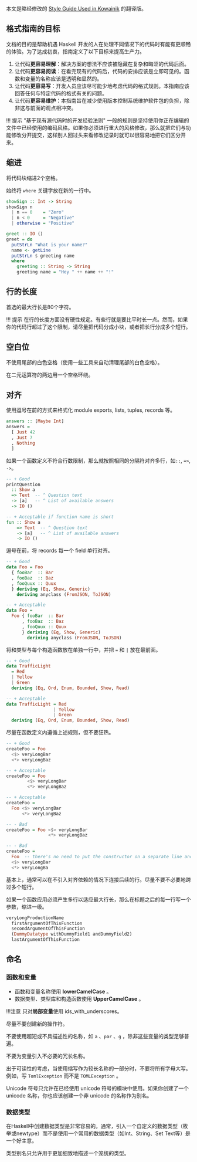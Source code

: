 本文是略经修改的 [Style Guide Used in Kowainik](https://kowainik.github.io/posts/2019-02-06-style-guide) 的翻译版。

## 格式指南的目标

文档的目的是帮助机遇 Haskell 开发的人在处理不同情况下的代码时有能有更顺畅的体验。为了达成初衷，指南定义了以下目标来提高生产力。

1. 让代码**更容易理解**：解决方案的想法不应该被隐藏在复杂和晦涩的代码后面。
2. 让代码**更容易阅读**：在看完现有的代码后，代码的安排应该是立即可见的。函数和变量的名称应该是透明和显然的。
3. 让代码**更容易写**：开发人员应该尽可能少地考虑代码的格式规则。本指南应该回答任何与特定代码的格式有关的问题。
4. 让代码**更容易维护**：本指南旨在减少使用版本控制系统维护软件包的负担，除非这与前面的观点相冲突。

!!! 提示 "基于现有源代码时的开发经验法则" 一般的规则是坚持使用你正在编辑的文件中已经使用的编码风格。如果你必须进行重大的风格修改，那么就把它们与功能修改分开提交，这样别人回过头来看修改记录时就可以很容易地把它们区分开来。

## 缩进

将代码块缩进2个空格。

始终将 `where` 关键字放在新的一行中。

```haskell
showSign :: Int -> String
showSign n
  | n == 0    = "Zero"
  | n < 0     = "Negative"
  | otherwise = "Positive"

greet :: IO ()
greet = do
  putStrLn "What is your name?"
  name <- getLine
  putStrLn $ greeting name
  where
    greeting :: String -> String
    greeting name = "Hey " ++ name ++ "!"
```

## 行的长度

首选的最大行长是80个字符。

!!! 提示 在行的长度方面没有硬性规定。有些行就是要比平时长一点。然而，如果你的代码行超过了这个限制，请尽量把代码分成小块，或者把长行分成多个短行。

## 空白位

不使用尾部的白色空格（使用一些工具来自动清理尾部的白色空格）。

在二元运算符的两边用一个空格环绕。

## 对齐

使用逗号在前的方式来格式化 module exports, lists, tuples, records 等。

```haskell
answers :: [Maybe Int]
answers =
  [ Just 42
  , Just 7
  , Nothing
  ]
```

如果一个函数定义不符合行数限制，那么就按照相同的分隔符对齐多行，如`::`,  `=>`, `->`。

```haskell
-- + Good
printQuestion
  :: Show a
  => Text  -- ^ Question text
  -> [a]   -- ^ List of available answers
  -> IO ()

-- + Acceptable if function name is short
fun :: Show a
    => Text  -- ^ Question text
    -> [a]   -- ^ List of available answers
    -> IO ()
```

逗号在前，将 records 每一个 field 单行对齐。

```haskell
-- + Good
data Foo = Foo
  { fooBar  :: Bar
  , fooBaz  :: Baz
  , fooQuux :: Quux
  } deriving (Eq, Show, Generic)
    deriving anyclass (FromJSON, ToJSON)

-- + Acceptable
data Foo =
  Foo { fooBar  :: Bar
      , fooBaz  :: Baz
      , fooQuux :: Quux
      } deriving (Eq, Show, Generic)
        deriving anyclass (FromJSON, ToJSON)
```

将和类型与每个构造函数放在单独一行中，并把 `=` 和 `|` 放在最前面。

```haskell
-- + Good
data TrafficLight
  = Red
  | Yellow
  | Green
  deriving (Eq, Ord, Enum, Bounded, Show, Read)

-- + Acceptable
data TrafficLight = Red
                  | Yellow
                  | Green
  deriving (Eq, Ord, Enum, Bounded, Show, Read)
```

尽量在函数定义内遵循上述规则，但不要狂热。

```haskell
-- + Good
createFoo = Foo
  <$> veryLongBar
  <*> veryLongBaz

-- + Acceptable
createFoo = Foo
        <$> veryLongBar
        <*> veryLongBaz

-- + Acceptable
createFoo =
  Foo <$> veryLongBar
      <*> veryLongBaz

-- - Bad
createFoo = Foo <$> veryLongBar
                <*> veryLongBaz

-- - Bad
createFoo =
  Foo  -- there's no need to put the constructor on a separate line and have an extra line
  <$> veryLongBar
  <*> veryLongBa
```

基本上，通常可以在不引入对齐依赖的情况下连接后续的行。尽量不要不必要地跨过多个短行。

如果一个函数应用必须产生多行以适应最大行长，那么在标题之后的每一行写一个参数，缩进一级。

```haskell
veryLongProductionName
  firstArgumentOfThisFunction
  secondArgumentOfThisFunction
  (DummyDatatype withDummyField1 andDummyField2)
  lastArgumentOfThisFunction
```

## 命名
### 函数和变量

- 函数和变量名称使用 **lowerCamelCase** 。
- 数据类型、类型库和构造函数使用 **UpperCamelCase** 。

!!!注意 只对**局部变量**使用 ids_with_underscores。

尽量不要创建新的操作符。

不要使用超短或不具描述性的名称，如 `a` 、`par` 、`g` ，除非这些变量的类型足够普遍。

不要为变量引入不必要的冗长名称。

出于可读性的考虑，当使用缩写作为较长名称的一部分时，不要将所有字母大写。例如，写 `TomlException` 而不是 `TOMLException` 。

Unicode 符号只允许在已经使用 unicode 符号的模块中使用。如果你创建了一个 unicode 名称，你也应该创建一个非 unicode 的名称作为别名。

###  数据类型

在Haskell中创建数据类型是非常容易的。通常，引入一个自定义的数据类型（枚举或newtype）而不是使用一个常用的数据类型（如Int、String、Set Text等）是一个好主意。

类型别名只允许用于更加细致地描述一个笼统的类型。

